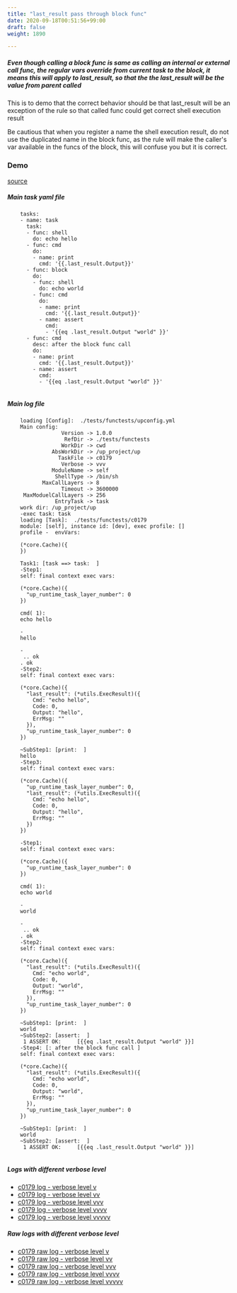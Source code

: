 ```yaml
---
title: "last_result pass through block func"
date: 2020-09-18T00:51:56+99:00
draft: false
weight: 1890

---
```


##### Even though calling a block func is same as calling an internal or external call func, the regular vars override from current task to the block, it means this will apply to last_result, so that the the last_result will be the value from parent called

This is to demo that the correct behavior should be that last_result will be an exception of the rule so that called func could get correct shell execution result

Be cautious that when you register a name the shell execution result, do not use the duplicated name in the block func, as the rule will make the caller's var available in the funcs of the block, this will confuse you but it is correct.


### Demo








[source](https://github.com/upcmd/up/blob/master/tests/functests/c0179.yml)

##### Main task yaml file
```
    tasks:
    - name: task
      task:
      - func: shell
        do: echo hello
      - func: cmd
        do:
        - name: print
          cmd: '{{.last_result.Output}}'
      - func: block
        do:
        - func: shell
          do: echo world
        - func: cmd
          do:
          - name: print
            cmd: '{{.last_result.Output}}'
          - name: assert
            cmd:
            - '{{eq .last_result.Output "world" }}'
      - func: cmd
        desc: after the block func call
        do:
        - name: print
          cmd: '{{.last_result.Output}}'
        - name: assert
          cmd:
          - '{{eq .last_result.Output "world" }}'
    
```
##### Main log file
```
    loading [Config]:  ./tests/functests/upconfig.yml
    Main config:
                 Version -> 1.0.0
                  RefDir -> ./tests/functests
                 WorkDir -> cwd
              AbsWorkDir -> /up_project/up
                TaskFile -> c0179
                 Verbose -> vvv
              ModuleName -> self
               ShellType -> /bin/sh
           MaxCallLayers -> 8
                 Timeout -> 3600000
     MaxModuelCallLayers -> 256
               EntryTask -> task
    work dir: /up_project/up
    -exec task: task
    loading [Task]:  ./tests/functests/c0179
    module: [self], instance id: [dev], exec profile: []
    profile -  envVars:
    
    (*core.Cache)({
    })
    
    Task1: [task ==> task:  ]
    -Step1:
    self: final context exec vars:
    
    (*core.Cache)({
      "up_runtime_task_layer_number": 0
    })
    
    cmd( 1):
    echo hello
    
    -
    hello
    
    -
     .. ok
    . ok
    -Step2:
    self: final context exec vars:
    
    (*core.Cache)({
      "last_result": (*utils.ExecResult)({
        Cmd: "echo hello",
        Code: 0,
        Output: "hello",
        ErrMsg: ""
      }),
      "up_runtime_task_layer_number": 0
    })
    
    ~SubStep1: [print:  ]
    hello
    -Step3:
    self: final context exec vars:
    
    (*core.Cache)({
      "up_runtime_task_layer_number": 0,
      "last_result": (*utils.ExecResult)({
        Cmd: "echo hello",
        Code: 0,
        Output: "hello",
        ErrMsg: ""
      })
    })
    
    -Step1:
    self: final context exec vars:
    
    (*core.Cache)({
      "up_runtime_task_layer_number": 0
    })
    
    cmd( 1):
    echo world
    
    -
    world
    
    -
     .. ok
    . ok
    -Step2:
    self: final context exec vars:
    
    (*core.Cache)({
      "last_result": (*utils.ExecResult)({
        Cmd: "echo world",
        Code: 0,
        Output: "world",
        ErrMsg: ""
      }),
      "up_runtime_task_layer_number": 0
    })
    
    ~SubStep1: [print:  ]
    world
    ~SubStep2: [assert:  ]
     1 ASSERT OK:     [{{eq .last_result.Output "world" }}]
    -Step4: [: after the block func call ]
    self: final context exec vars:
    
    (*core.Cache)({
      "last_result": (*utils.ExecResult)({
        Cmd: "echo world",
        Code: 0,
        Output: "world",
        ErrMsg: ""
      }),
      "up_runtime_task_layer_number": 0
    })
    
    ~SubStep1: [print:  ]
    world
    ~SubStep2: [assert:  ]
     1 ASSERT OK:     [{{eq .last_result.Output "world" }}]
    
```


##### Logs with different verbose level
* [c0179 log - verbose level v](../../logs/c0179_v)
* [c0179 log - verbose level vv](../../logs/c0179_vv)
* [c0179 log - verbose level vvv](../../logs/c0179_vvvv)
* [c0179 log - verbose level vvvv](../../logs/c0179_vvvv)
* [c0179 log - verbose level vvvvv](../../logs/c0179_vvvvv)

##### Raw logs with different verbose level
* [c0179 raw log - verbose level v](../../reflogs/c0179_v.log)
* [c0179 raw log - verbose level vv](../../reflogs/c0179_vv.log)
* [c0179 raw log - verbose level vvv](../../reflogs/c0179_vvv.log)
* [c0179 raw log - verbose level vvvv](../../reflogs/c0179_vvvv.log)
* [c0179 raw log - verbose level vvvvv](../../reflogs/c0179_vvvvv.log)







